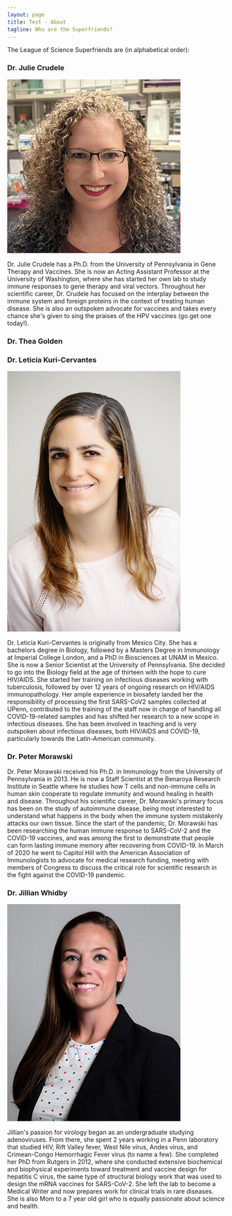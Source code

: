 ```yaml
---
layout: page
title: Test - About
tagline: Who are the Superfriends?
---
```


The League of Science Superfriends are (in alphabetical order):

### Dr. Julie Crudele

![Dr. Julie Crudele](/assets/img/j-crudele.jpg#left)

<p class="txtright">Dr. Julie Crudele has a Ph.D. from the University of Pennsylvania in Gene Therapy and Vaccines. She is now an Acting Assistant Professor at the University of Washington, where she has started her own lab to study immune responses to gene therapy and viral vectors. Throughout her scientific career, Dr. Crudele has focused on the interplay between the immune system and foreign proteins in the context of treating human disease. She is also an outspoken advocate for vaccines and takes every chance she's given to sing the praises of the HPV vaccines (go get one today!).</p>

### Dr. Thea Golden



### Dr. Leticia Kuri-Cervantes

![Dr. Leticia Kuri-Cervantes](/assets/img/l-kuri.jpg#left)

<p class="txtright">Dr. Leticia Kuri-Cervantes is originally from Mexico City. She has a bachelors degree in Biology, followed by a Masters Degree in Immunology at Imperial College London, and a PhD in Biosciences at UNAM in Mexico. She is now a Senior Scientist at the University of Pennsylvania. 
She decided to go into the Biology field at the age of thirteen with the hope to cure HIV/AIDS. She started her training on infectious diseases working with tuberculosis, followed by over 12 years of ongoing research on HIV/AIDS immunopathology. Her ample experience in biosafety landed her the responsibility of processing the first SARS-CoV2 samples collected at UPenn, contributed to the training of the staff now in charge of handling all COVID-19-related samples and has shifted her research to a new scope in infectious diseases.
She has been involved in teaching and is very outspoken about infectious diseases, both HIV/AIDS and COVID-19, particularly towards the Latin-American community.</p>

### Dr. Peter Morawski

<p class="txtright">Dr. Peter Morawski received his Ph.D. in Immunology from the University of Pennsylvania in 2013. He is now a Staff Scientist at the Benaroya Research Institute in Seattle where he studies how T cells and non-immune cells in human skin cooperate to regulate immunity and wound healing in health and disease. Throughout his scientific career, Dr. Morawski's primary focus has been on the study of autoimmune disease, being most interested to understand what happens in the body when the immune system mistakenly attacks our own tissue. Since the start of the pandemic, Dr. Morawski has been researching the human immune response to SARS-CoV-2 and the COVID-19 vaccines, and was among the first to demonstrate that people can form lasting immune memory after recovering from COVID-19. In March of 2020 he went to Capitol Hill with the American Association of Immunologists to advocate for medical research funding, meeting with members of Congress to discuss the critical role for scientific research in the fight against the COVID-19 pandemic.</p>

### Dr. Jillian Whidby

![Dr. Jillian Whidby](/assets/img/j-whidby.jpg#left)

<p class="txtright">Jillian's passion for virology began as an undergraduate studying adenoviruses. From there, she spent 2 years working in a Penn laboratory that studied HIV, Rift Valley fever, West Nile virus, Andes virus, and Crimean-Congo Hemorrhagic Fever virus (to name a few).  She completed her PhD from Rutgers in 2012, where she conducted extensive biochemical and biophysical experiments toward treatment and vaccine design for hepatitis C virus, the same type of structural biology work that was used to design the mRNA vaccines for SARS-CoV-2. She left the lab to become a Medical Writer and now prepares work for clinical trials in rare diseases. She is also Mom to a 7 year old girl who is equally passionate about science and health.</p>
